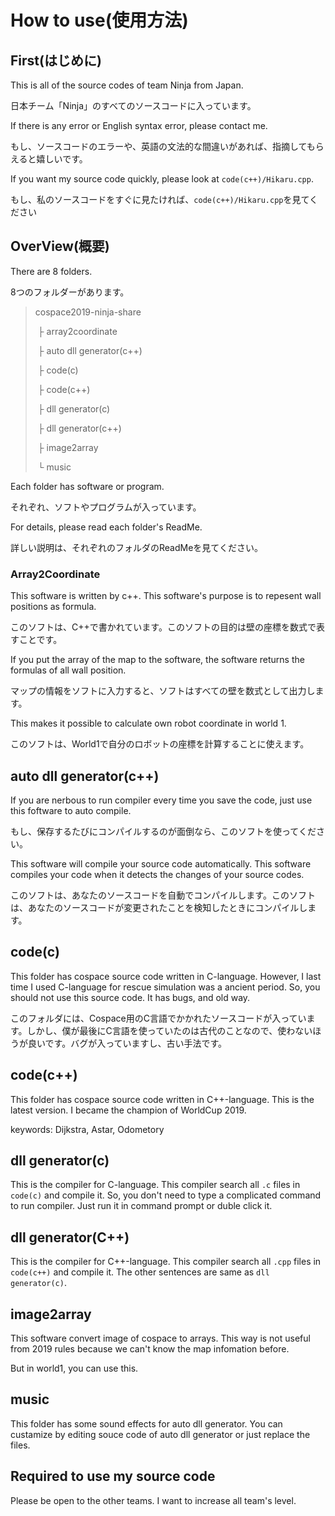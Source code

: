 # How to use(使用方法)

## First(はじめに)

This is all of the source codes of team Ninja from Japan.

日本チーム「Ninja」のすべてのソースコードに入っています。

If there is any error or English syntax error, please contact me.

もし、ソースコードのエラーや、英語の文法的な間違いがあれば、指摘してもらえると嬉しいです。

If you want my source code quickly, please look at `code(c++)/Hikaru.cpp`.

もし、私のソースコードをすぐに見たければ、`code(c++)/Hikaru.cpp`を見てください

## OverView(概要)

There are 8 folders.

8つのフォルダーがあります。

> cospace2019-ninja-share
>
> ​	├	array2coordinate
>
> ​	├	auto dll generator(c++)
>
> ​	├	code(c)
>
> ​	├	code(c++)
>
> ​	├	dll generator(c)
>
> ​	├	dll generator(c++)
>
> ​	├ 	image2array
>
> ​	└	music

Each folder has software or program.

それぞれ、ソフトやプログラムが入っています。

For details, please read each folder's ReadMe.

詳しい説明は、それぞれのフォルダのReadMeを見てください。

### Array2Coordinate

This software is written by c++.  This software's purpose is to repesent wall positions as formula.

このソフトは、C++で書かれています。このソフトの目的は壁の座標を数式で表すことです。

If you put the array of the map to the software, the software returns the formulas of all wall position.

マップの情報をソフトに入力すると、ソフトはすべての壁を数式として出力します。

This makes it possible to calculate own robot coordinate in world 1.

このソフトは、World1で自分のロボットの座標を計算することに使えます。

## auto dll generator(c++)

If you are nerbous to run compiler every time you save the code, just use this foftware to auto compile.

もし、保存するたびにコンパイルするのが面倒なら、このソフトを使ってください。

This software will compile your source code automatically. This software compiles your code when it detects the changes of your source codes.

このソフトは、あなたのソースコードを自動でコンパイルします。このソフトは、あなたのソースコードが変更されたことを検知したときにコンパイルします。

## code(c)

This folder has cospace source code written in C-language. However, I last time I used C-language for rescue simulation was a ancient period. So, you should not use this source code. It has bugs, and old way.

このフォルダには、Cospace用のC言語でかかれたソースコードが入っています。しかし、僕が最後にC言語を使っていたのは古代のことなので、使わないほうが良いです。バグが入っていますし、古い手法です。

## code(c++)

This folder has cospace source code written in C++-language. This is the latest version. I became the champion of WorldCup 2019.

keywords: Dijkstra, Astar, Odometory

##  dll generator(c)

This is the compiler for C-language. This compiler search all `.c` files in `code(c)` and compile it. So, you don't need to type a complicated command to run compiler. Just run it in command prompt or duble click it.


## dll generator(C++)

This is the compiler for C++-language. This compiler search all `.cpp` files in `code(c++)` and compile it. The other sentences are same as `dll generator(c)`.

## image2array

This software convert image of cospace to arrays. This way is not useful from 2019 rules because we can't know the map infomation before.

But in world1, you can use this.

## music

This folder has some sound effects for auto dll generator. You can custamize by editing souce code of auto dll generator or just replace the files.



## Required to use my source code

Please be open to the other teams. I want to increase all team's level.

